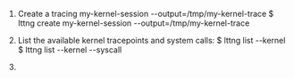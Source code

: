 1. Create a tracing my-kernel-session --output=/tmp/my-kernel-trace
$ lttng create my-kernel-session --output=/tmp/my-kernel-trace

2. List the available kernel tracepoints and system calls:
$ lttng list --kernel
$ lttng list --kernel --syscall

3.
